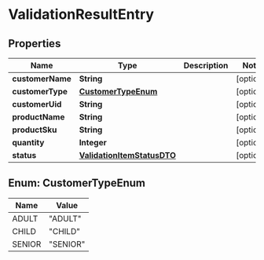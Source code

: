 
# ValidationResultEntry

## Properties
Name | Type | Description | Notes
------------ | ------------- | ------------- | -------------
**customerName** | **String** |  |  [optional]
**customerType** | [**CustomerTypeEnum**](#CustomerTypeEnum) |  |  [optional]
**customerUid** | **String** |  |  [optional]
**productName** | **String** |  |  [optional]
**productSku** | **String** |  |  [optional]
**quantity** | **Integer** |  |  [optional]
**status** | [**ValidationItemStatusDTO**](ValidationItemStatusDTO.md) |  |  [optional]


<a name="CustomerTypeEnum"></a>
## Enum: CustomerTypeEnum
Name | Value
---- | -----
ADULT | &quot;ADULT&quot;
CHILD | &quot;CHILD&quot;
SENIOR | &quot;SENIOR&quot;



